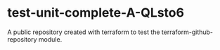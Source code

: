 # test-unit-complete-A-QLsto6
A public repository created with terraform to test the terraform-github-repository module.
